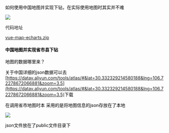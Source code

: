 <font style="color:rgb(0, 0, 0);">如何使用中国地图并实现下钻，在实际使用地图时其实并不难</font>

<font style="color:rgb(0, 0, 0);"></font>

![](https://cdn.nlark.com/yuque/0/2024/png/207857/1729065437626-7b270d4b-79d0-4c66-9897-9953ac8fb526.png)

代码地址

[vue-map-echarts.zip](https://www.yuque.com/attachments/yuque/0/2024/zip/207857/1729065600360-4f9f538a-a392-41e5-88dc-ba4d2c2b8a20.zip)

#### <font style="color:rgb(0, 0, 0);">中国地图并实现省市县下钻</font>
<font style="color:rgb(0, 0, 0);">地图的数据哪里来？</font>

<font style="color:rgb(0, 0, 0);">关于中国详细的json数据可以去</font>[https://datav.aliyun.com/tools/atlas/#&lat=30.332329214580188&lng=106.72278672066881&zoom=3.5](https://datav.aliyun.com/tools/atlas/#&lat=30.332329214580188&lng=106.72278672066881&zoom=3.5)<font style="color:rgb(0, 0, 0);">下载</font>

<font style="color:rgb(0, 0, 0);">在调用省市地图时本 采用的是将地图信息的json存放在了本地</font>

![](https://cdn.nlark.com/yuque/0/2024/png/207857/1729065037136-ffc92dca-16fc-4658-95b8-2923fedceabf.png)

<font style="color:rgb(0, 0, 0);">json文件放在了public文件目录下</font>

